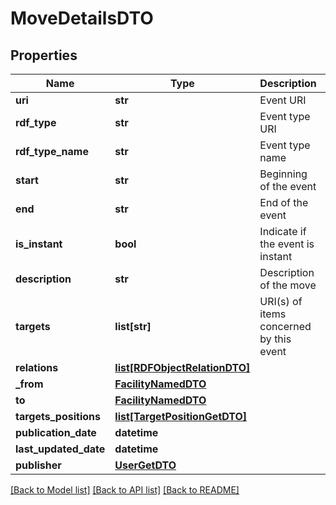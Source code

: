 # MoveDetailsDTO

## Properties
Name | Type | Description | Notes
------------ | ------------- | ------------- | -------------
**uri** | **str** | Event URI | [optional] 
**rdf_type** | **str** | Event type URI | [optional] 
**rdf_type_name** | **str** | Event type name | [optional] 
**start** | **str** | Beginning of the event | [optional] 
**end** | **str** | End of the event | [optional] 
**is_instant** | **bool** | Indicate if the event is instant | [optional] 
**description** | **str** | Description of the move | [optional] 
**targets** | **list[str]** | URI(s) of items concerned by this event | [optional] 
**relations** | [**list[RDFObjectRelationDTO]**](RDFObjectRelationDTO.md) |  | [optional] 
**_from** | [**FacilityNamedDTO**](FacilityNamedDTO.md) |  | [optional] 
**to** | [**FacilityNamedDTO**](FacilityNamedDTO.md) |  | [optional] 
**targets_positions** | [**list[TargetPositionGetDTO]**](TargetPositionGetDTO.md) |  | [optional] 
**publication_date** | **datetime** |  | [optional] 
**last_updated_date** | **datetime** |  | [optional] 
**publisher** | [**UserGetDTO**](UserGetDTO.md) |  | [optional] 

[[Back to Model list]](../README.md#documentation-for-models) [[Back to API list]](../README.md#documentation-for-api-endpoints) [[Back to README]](../README.md)


